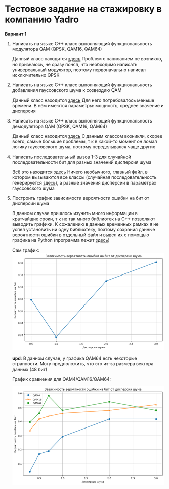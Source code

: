 ﻿# Тестовое задание на стажировку в компанию Yadro
**Вариант 1**

1) Написать на языке С++ класс выполняющий функциональность модулятора QAM (QPSK, QAM16, QAM64)

    Данный класс находится [здесь][P1]
    Проблем с написанием не возникло, но признаюсь, не сразу понял, что необходимо написать универсальный модулятор, поэтому первоначально написал исключительно QPSK

2) Написать на языке С++ класс выполняющий функциональность добавления гауссовского шума к созвездию QAM

    Данный класс находится [здесь][P2]
    Для него потребовалось меньше времени. В нём имеются параметры: мощность, среднее значение и дисперсия

3) Написать на языке С++ класс выполняющий функциональность демодулятора QAM (QPSK, QAM16, QAM64)

    Данный класс находится [здесь][P3]
    С данным классом возникли, скорее всего, самые большие проблемы, т к в какой-то момент он ломал логику гауссовского шума, поэтому переделывался чаще других

4) Написать последовательный вызов 1-3 для случайной последовательности бит для разных значений дисперсия шума

    Всё это находится [здесь][P4]
    Ничего необычного, главный файл, в котором вызываются все классы (случайная последовательность генерируется [здесь][P5]), а разные значения дисперсии в параметрах гауссовского шума

5) Построить график зависимости вероятности ошибки на бит от дисперсии шума

    В данном случае пришлось изучить много информации в кратчайшие сроки, т к не так много библиотек на C++ позволяют выводить графики. К сожалению в данных временных рамках я не успел установить ни одну библиотеку, поэтому сохранил данные вероятности ошибки в отдельный файл и вывел их с помощью графика на Python (программа лежит [здесь][P6])

    Сам график:
     ![graphic](https://github.com/Georgii2003/SDR/blob/main/Internship/graphics/graphic.png)

    **upd**: В данном случае, у графика QAM64 есть некоторые странности. Могу предположить, что это из-за размера вектора данных (48 бит)

    График сравнения для QAM4/QAM16/QAM64:

     ![graphic_1](https://github.com/Georgii2003/SDR/blob/main/Internship/graphics/graphic_1.png)





[P1]: <https://github.com/Georgii2003/SDR/tree/main/Internship/libraries/Qam_mod.h>
[P2]: <https://github.com/Georgii2003/SDR/tree/main/Internship/libraries/Gauss_noise.h>
[P3]: <https://github.com/Georgii2003/SDR/tree/main/Internship/libraries/Qam_demod.h>
[P4]: <https://github.com/Georgii2003/SDR/tree/main/Internship/Source.cpp>
[P5]: <https://github.com/Georgii2003/SDR/tree/main/Internship/libraries/Bits_generator.h>
[P6]: <https://github.com/Georgii2003/SDR/tree/main/Internship/error_probability.py>
